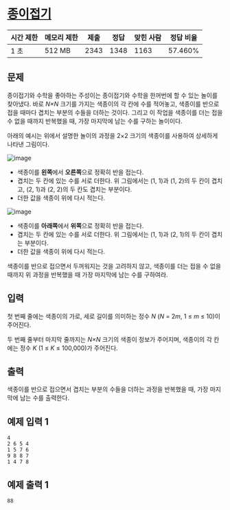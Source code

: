 # [종이접기](https://www.acmicpc.net/problem/16504)

| 시간 제한 | 메모리 제한 | 제출 | 정답 | 맞힌 사람 | 정답 비율 |
| --- | --- | --- | --- | --- | --- |
| 1 초 | 512 MB | 2343 | 1348 | 1163 | 57.460% |

## 문제

종이접기와 수학을 좋아하는 주성이는 종이접기와 수학을 한꺼번에 할 수 있는 놀이를 찾아냈다. 바로 *N×N* 크기를 가지는 색종이의 각 칸에 수를 적어놓고, 색종이를 반으로 접을 때마다 겹치는 부분의 수들을 더하는 것이다. 그리고 이 작업을 색종이를 더는 접을 수 없을 때까지 반복했을 때, 가장 마지막에 남는 수를 구하는 놀이이다.

아래의 예시는 위에서 설명한 놀이의 과정을 2×2 크기의 색종이를 사용하여 상세하게 나타낸 그림이다.

![image](https://upload.acmicpc.net/502c10b1-3915-4ee6-8027-5e37cadf4d42/-/preview/)

- 색종이를 **왼쪽**에서 **오른쪽**으로 정확히 반을 접는다.
- 겹치는 두 칸에 있는 수를 서로 더한다. 위 그림에서는 (1, 1)과 (1, 2)의 두 칸이 겹치고, (2, 1)과 (2, 2)의 두 칸도 겹치는 부분이다.
- 더한 값을 색종이 위에 다시 적는다.

![image](https://upload.acmicpc.net/b3c88296-8745-4929-b4d6-c4ac9a5ddc0d/-/preview/)

- 색종이를 **아래쪽**에서 **위쪽**으로 정확히 반을 접는다.
- 겹치는 두 칸에 있는 수를 서로 더한다. 위 그림에서는 (1, 1)과 (2, 1)의 두 칸이 겹치는 부분이다.
- 더한 값을 색종이 위에 다시 적는다.

색종이를 반으로 접으면서 두꺼워지는 것을 고려하지 않고, 색종이를 더는 접을 수 없을 때까지 위 과정을 반복했을 때 가장 마지막에 남는 수를 구하여라.

## 입력

첫 번째 줄에는 색종이의 가로, 세로 길이를 의미하는 정수 *N* (*N* = 2*m*, 1 ≤ *m* ≤ 10)이 주어진다.

두 번째 줄부터 마지막 줄까지는 *N×N* 크기의 색종이 정보가 주어지며, 색종이의 각 칸에는 정수 *K* (1 ≤ *K* ≤ 100,000)가 주어진다.

## 출력

색종이를 반으로 접으면서 겹치는 부분의 수들을 더하는 과정을 반복했을 때, 가장 마지막에 남는 수를 출력한다.

## 예제 입력 1

```
4
2 6 5 4
1 5 7 6
9 8 8 7
1 4 7 8

```

## 예제 출력 1

```
88
```
